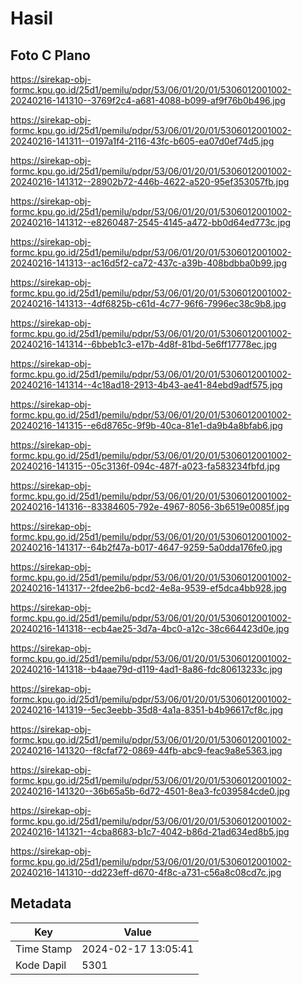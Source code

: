 # Hasil

## Foto C Plano

https://sirekap-obj-formc.kpu.go.id/25d1/pemilu/pdpr/53/06/01/20/01/5306012001002-20240216-141310--3769f2c4-a681-4088-b099-af9f76b0b496.jpg

https://sirekap-obj-formc.kpu.go.id/25d1/pemilu/pdpr/53/06/01/20/01/5306012001002-20240216-141311--0197a1f4-2116-43fc-b605-ea07d0ef74d5.jpg

https://sirekap-obj-formc.kpu.go.id/25d1/pemilu/pdpr/53/06/01/20/01/5306012001002-20240216-141312--28902b72-446b-4622-a520-95ef353057fb.jpg

https://sirekap-obj-formc.kpu.go.id/25d1/pemilu/pdpr/53/06/01/20/01/5306012001002-20240216-141312--e8260487-2545-4145-a472-bb0d64ed773c.jpg

https://sirekap-obj-formc.kpu.go.id/25d1/pemilu/pdpr/53/06/01/20/01/5306012001002-20240216-141313--ac16d5f2-ca72-437c-a39b-408bdbba0b99.jpg

https://sirekap-obj-formc.kpu.go.id/25d1/pemilu/pdpr/53/06/01/20/01/5306012001002-20240216-141313--4df6825b-c61d-4c77-96f6-7996ec38c9b8.jpg

https://sirekap-obj-formc.kpu.go.id/25d1/pemilu/pdpr/53/06/01/20/01/5306012001002-20240216-141314--6bbeb1c3-e17b-4d8f-81bd-5e6ff17778ec.jpg

https://sirekap-obj-formc.kpu.go.id/25d1/pemilu/pdpr/53/06/01/20/01/5306012001002-20240216-141314--4c18ad18-2913-4b43-ae41-84ebd9adf575.jpg

https://sirekap-obj-formc.kpu.go.id/25d1/pemilu/pdpr/53/06/01/20/01/5306012001002-20240216-141315--e6d8765c-9f9b-40ca-81e1-da9b4a8bfab6.jpg

https://sirekap-obj-formc.kpu.go.id/25d1/pemilu/pdpr/53/06/01/20/01/5306012001002-20240216-141315--05c3136f-094c-487f-a023-fa583234fbfd.jpg

https://sirekap-obj-formc.kpu.go.id/25d1/pemilu/pdpr/53/06/01/20/01/5306012001002-20240216-141316--83384605-792e-4967-8056-3b6519e0085f.jpg

https://sirekap-obj-formc.kpu.go.id/25d1/pemilu/pdpr/53/06/01/20/01/5306012001002-20240216-141317--64b2f47a-b017-4647-9259-5a0dda176fe0.jpg

https://sirekap-obj-formc.kpu.go.id/25d1/pemilu/pdpr/53/06/01/20/01/5306012001002-20240216-141317--2fdee2b6-bcd2-4e8a-9539-ef5dca4bb928.jpg

https://sirekap-obj-formc.kpu.go.id/25d1/pemilu/pdpr/53/06/01/20/01/5306012001002-20240216-141318--ecb4ae25-3d7a-4bc0-a12c-38c664423d0e.jpg

https://sirekap-obj-formc.kpu.go.id/25d1/pemilu/pdpr/53/06/01/20/01/5306012001002-20240216-141318--b4aae79d-d119-4ad1-8a86-fdc80613233c.jpg

https://sirekap-obj-formc.kpu.go.id/25d1/pemilu/pdpr/53/06/01/20/01/5306012001002-20240216-141319--5ec3eebb-35d8-4a1a-8351-b4b96617cf8c.jpg

https://sirekap-obj-formc.kpu.go.id/25d1/pemilu/pdpr/53/06/01/20/01/5306012001002-20240216-141320--f8cfaf72-0869-44fb-abc9-feac9a8e5363.jpg

https://sirekap-obj-formc.kpu.go.id/25d1/pemilu/pdpr/53/06/01/20/01/5306012001002-20240216-141320--36b65a5b-6d72-4501-8ea3-fc039584cde0.jpg

https://sirekap-obj-formc.kpu.go.id/25d1/pemilu/pdpr/53/06/01/20/01/5306012001002-20240216-141321--4cba8683-b1c7-4042-b86d-21ad634ed8b5.jpg

https://sirekap-obj-formc.kpu.go.id/25d1/pemilu/pdpr/53/06/01/20/01/5306012001002-20240216-141310--dd223eff-d670-4f8c-a731-c56a8c08cd7c.jpg


## Metadata

| Key        | Value               |
| ---------- | ------------------- |
| Time Stamp | 2024-02-17 13:05:41 |
| Kode Dapil | 5301                |



